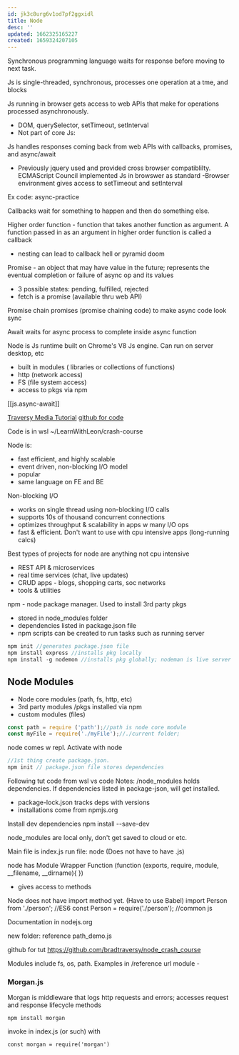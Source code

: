 ```yaml
---
id: jk3c8urg6v1od7pf2ggxidl
title: Node
desc: ''
updated: 1662325165227
created: 1659324207105
---
```

Synchronous programming language waits for response before moving to next task.

Js is single-threaded, synchronous, processes one operation at a tme, and blocks

Js running in browser gets access to web APIs that make for operations processed asynchronously.
- DOM, querySelector, setTimeout, setInterval 
- Not part of core Js: 

Js handles responses coming back from web APIs with callbacks, promises, and async/await
- Previously jquery used and provided cross browser compatiblilty. ECMAScript Council implemented Js in browswer as standard
-Browser environment gives access to setTimeout and setInterval

Ex code: async-practice


Callbacks wait for something to happen and then do something else.

Higher order function - function that takes another function as argument. A function passed in as an argument in higher order function is called a callback
- nesting can lead to callback hell or pyramid doom

Promise - an object that may have value in the future; represents the eventual completion or failure of async op and its values
- 3 possible states: pending, fulfilled, rejected
- fetch is a promise (available thru web API)

Promise chain
promises (promise chaining code) to make async code look sync

Await waits for async process to complete inside async function

Node is Js runtime built on Chrome's V8 Js engine. Can run on server desktop, etc
- built in modules ( libraries or collections of functions)
- http (network access)
- FS (file system access)
- access to pkgs via npm






[[js.async-await]]

[Traversy Media Tutorial](https://youtu.be/fBNz5xF-Kx4)
[github for code](https://github.com/bradtraversy/node_crash_course)

Code is in wsl ~/LearnWithLeon/crash-course

Node is:
- fast efficient, and highly scalable
- event driven, non-blocking I/O model
- popular
- same language on FE and BE

Non-blocking I/O
- works on single thread using non-blocking I/O calls
- supports 10s of thousand concurrent connections
- optimizes throughput & scalability in apps w many I/O ops
- fast & efficient. Don't want to use with cpu intensive apps (long-running calcs)

Best types of projects for node are anything not cpu intensive
- REST API & microservices
- real time services (chat, live updates)
- CRUD apps - blogs, shopping carts, soc networks
- tools & utilities

npm - node package manager. Used to install 3rd party pkgs
- stored in node_modules folder
- dependencies listed in package.json file
- npm scripts can be created to run tasks such as running server

```js
npm init //generates package.json file
npm install express //installs pkg locally
npm install -g nodemon //installs pkg globally; nodeman is live server
```

## Node Modules
- Node core modules (path, fs, http, etc)
- 3rd party modules /pkgs installed via npm
- custom modules (files)

```js
const path = require ('path');//path is node core module
const myFile = require('./myFile');//./current folder; 
```
node comes w repl. Activate with node
```js
//1st thing create package.json.
npm init // package.json file stores dependencies
```

Following tut code from wsl vs code
Notes:
/node_modules holds dependencies. If dependencies listed in package-json, will get installed.
- package-lock.json tracks deps with versions
- installations come from npmjs.org

Install dev dependencies
npm install --save-dev <pkg>

node_modules are local only, don't get saved to cloud or etc.

Main file is index.js
run file: node <filename> (Does not have to have .js)

node has Module Wrapper Function
(function (exports, require, module, __filename, __dirname){
})
- gives access to methods

Node does not have import method yet. (Have to use Babel)
import Person from './person'; //ES6
const Person = require('./person'); //common js

Documentation in nodejs.org

new folder: reference
path_demo.js

github for tut https://github.com/bradtraversy/node_crash_course

Modules include fs, os, path. Examples in /reference
url module - 

### Morgan.js
Morgan is middleware that logs http requests and errors; accesses request and response lifecycle methods
```
npm install morgan
```
invoke in index.js (or such) with
```
const morgan = require('morgan')
```